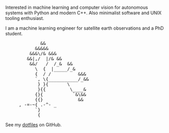 Interested in machine learning and computer vision for autonomous systems with
Python and modern C++. Also minimalist software and UNIX tooling enthusiast.

I am a machine learning engineer for satellite earth observations and a PhD
student.

<pre style="background-color: transparent; border-style: none;">
             &&
           &&&&&
         &&&\/& &&&
        &&|,/  |/& &&
         &&/   /  /_&  &&
           \  {  |_____/_&
           {  / /          &&&
           `, \{___________/_&&
            } }{       \
            }{{         \____&
           {}{           `&\&&
           {{}             &&
     , -=-~{ .-^- _
           `}
            {
</pre>

See my [dotfiles](https://github.com/MaciejZj/dotfiles) on GitHub.
